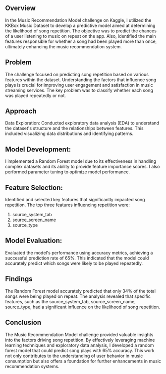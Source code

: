 ## Overview
In the Music Recommendation Model challenge on Kaggle, I utilized the KKBox Music Dataset to develop a predictive model aimed at determining the likelihood of song repetition. The objective was to predict the chances of a user listening to music on repeat on the app. Also, identified the main features responsible for whether a song had been played more than once, ultimately enhancing the music recommendation system.

## Problem
The challenge focused on predicting song repetition based on various features within the dataset. Understanding the factors that influence song plays is crucial for improving user engagement and satisfaction in music streaming services. The key problem was to classify whether each song was played repeatedly or not.

## Approach
Data Exploration: Conducted exploratory data analysis (EDA) to understand the dataset's structure and the relationships between features. This included visualizing data distributions and identifying patterns.

## Model Development: 
I implemented a Random Forest model due to its effectiveness in handling complex datasets and its ability to provide feature importance scores. 
I also performed parameter tuning to optimize model performance.

## Feature Selection: 
Identified and selected key features that significantly impacted song repetition. The top three features influencing repetition were:
1. source_system_tab
2. source_screen_name
3. source_type

## Model Evaluation: 
Evaluated the model's performance using accuracy metrics, achieving a successful prediction rate of 65%. 
This indicated that the model could accurately predict which songs were likely to be played repeatedly.

## Findings
The Random Forest model accurately predicted that only 34% of the total songs were being played on repeat. 
The analysis revealed that specific features, such as the source_system_tab, source_screen_name, source_type, had a significant influence on the likelihood of song repetition.

## Conclusion
The Music Recommendation Model challenge provided valuable insights into the factors driving song repetition.
By effectively leveraging machine learning techniques and exploratory data analysis, I developed a random forest model that could predict song plays with 65% accuracy. 
This work not only contributes to the understanding of user behavior in music consumption but also offers a foundation for further enhancements in music recommendation systems.
